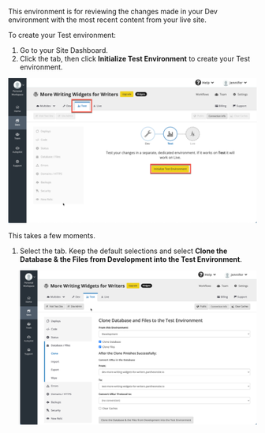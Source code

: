 This environment is for reviewing the changes made in your Dev environment with the most recent content from your live site.

To create your Test environment:

 1. Go to your Site Dashboard.
 1. Click the <Icon icon="equalizer" text="Test"/> tab, then click **Initialize Test Environment** to create your Test environment.

 ![Initializing the test environment](../images/test-initialize.png)

   This takes a few moments.

1. Select the <Icon icon="server" text="Database / Files"/> tab. Keep the default selections and select **Clone the Database & the Files from Development into the Test Environment**.

   ![Cloning Dev to Test](../images/launch-clone-dev-to-test.png)
